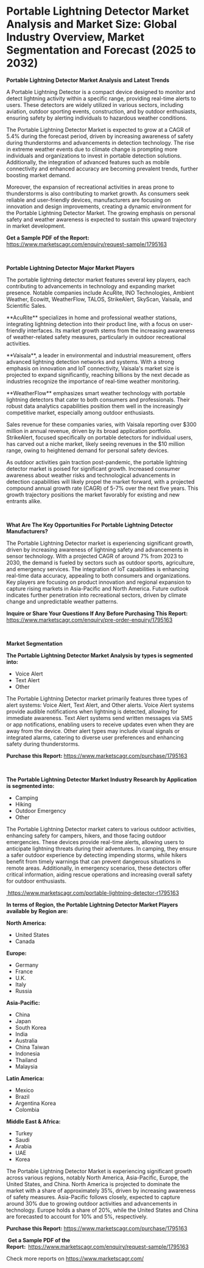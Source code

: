<p><h1>Portable Lightning Detector Market Analysis and Market Size: Global Industry Overview, Market Segmentation and Forecast (2025 to 2032)</h1></p><p><strong>Portable Lightning Detector Market Analysis and Latest Trends</strong></p>
<p><p>A Portable Lightning Detector is a compact device designed to monitor and detect lightning activity within a specific range, providing real-time alerts to users. These detectors are widely utilized in various sectors, including aviation, outdoor sporting events, construction, and by outdoor enthusiasts, ensuring safety by alerting individuals to hazardous weather conditions.</p><p>The Portable Lightning Detector Market is expected to grow at a CAGR of 5.4% during the forecast period, driven by increasing awareness of safety during thunderstorms and advancements in detection technology. The rise in extreme weather events due to climate change is prompting more individuals and organizations to invest in portable detection solutions. Additionally, the integration of advanced features such as mobile connectivity and enhanced accuracy are becoming prevalent trends, further boosting market demand. </p><p>Moreover, the expansion of recreational activities in areas prone to thunderstorms is also contributing to market growth. As consumers seek reliable and user-friendly devices, manufacturers are focusing on innovation and design improvements, creating a dynamic environment for the Portable Lightning Detector Market. The growing emphasis on personal safety and weather awareness is expected to sustain this upward trajectory in market development.</p></p>
<p><strong>Get a Sample PDF of the Report:&nbsp;</strong> <a href="https://www.marketscagr.com/enquiry/request-sample/1795163?utm_campaign=1995&utm_medium=2&utm_source=Github&utm_content=ia&utm_term=07022025&utm_id=portable-lightning-detector">https://www.marketscagr.com/enquiry/request-sample/1795163</a></p>
<p>&nbsp;</p>
<p><strong>Portable Lightning Detector Major Market Players</strong></p>
<p><p>The portable lightning detector market features several key players, each contributing to advancements in technology and expanding market presence. Notable companies include AcuRite, INO Technologies, Ambient Weather, Ecowitt, WeatherFlow, TALOS, StrikeAlert, SkyScan, Vaisala, and Scientific Sales.</p><p>**AcuRite** specializes in home and professional weather stations, integrating lightning detection into their product line, with a focus on user-friendly interfaces. Its market growth stems from the increasing awareness of weather-related safety measures, particularly in outdoor recreational activities.</p><p>**Vaisala**, a leader in environmental and industrial measurement, offers advanced lightning detection networks and systems. With a strong emphasis on innovation and IoT connectivity, Vaisala's market size is projected to expand significantly, reaching billions by the next decade as industries recognize the importance of real-time weather monitoring.</p><p>**WeatherFlow** emphasizes smart weather technology with portable lightning detectors that cater to both consumers and professionals. Their robust data analytics capabilities position them well in the increasingly competitive market, especially among outdoor enthusiasts.</p><p>Sales revenue for these companies varies, with Vaisala reporting over $300 million in annual revenue, driven by its broad application portfolio. StrikeAlert, focused specifically on portable detectors for individual users, has carved out a niche market, likely seeing revenues in the $10 million range, owing to heightened demand for personal safety devices.</p><p>As outdoor activities gain traction post-pandemic, the portable lightning detector market is poised for significant growth. Increased consumer awareness about weather risks and technological advancements in detection capabilities will likely propel the market forward, with a projected compound annual growth rate (CAGR) of 5-7% over the next five years. This growth trajectory positions the market favorably for existing and new entrants alike.</p></p>
<p>&nbsp;</p>
<p><strong>What Are The Key Opportunities For Portable Lightning Detector Manufacturers?</strong></p>
<p><p>The Portable Lightning Detector market is experiencing significant growth, driven by increasing awareness of lightning safety and advancements in sensor technology. With a projected CAGR of around 7% from 2023 to 2030, the demand is fueled by sectors such as outdoor sports, agriculture, and emergency services. The integration of IoT capabilities is enhancing real-time data accuracy, appealing to both consumers and organizations. Key players are focusing on product innovation and regional expansion to capture rising markets in Asia-Pacific and North America. Future outlook indicates further penetration into recreational sectors, driven by climate change and unpredictable weather patterns.</p></p>
<p><strong>Inquire or Share Your Questions If Any Before Purchasing This Report:</strong> <a href="https://www.marketscagr.com/enquiry/pre-order-enquiry/1795163?utm_campaign=1995&utm_medium=2&utm_source=Github&utm_content=ia&utm_term=07022025&utm_id=portable-lightning-detector">https://www.marketscagr.com/enquiry/pre-order-enquiry/1795163</a></p>
<p>&nbsp;</p>
<p><strong>Market Segmentation</strong></p>
<p><strong>The Portable Lightning Detector Market Analysis by types is segmented into:</strong></p>
<p><ul><li>Voice Alert</li><li>Text Alert</li><li>Other</li></ul></p>
<p><p>The Portable Lightning Detector market primarily features three types of alert systems: Voice Alert, Text Alert, and Other alerts. Voice Alert systems provide audible notifications when lightning is detected, allowing for immediate awareness. Text Alert systems send written messages via SMS or app notifications, enabling users to receive updates even when they are away from the device. Other alert types may include visual signals or integrated alarms, catering to diverse user preferences and enhancing safety during thunderstorms.</p></p>
<p><strong>Purchase this Report:&nbsp;</strong><a href="https://www.marketscagr.com/purchase/1795163?utm_campaign=1995&utm_medium=2&utm_source=Github&utm_content=ia&utm_term=07022025&utm_id=portable-lightning-detector">https://www.marketscagr.com/purchase/1795163</a></p>
<p>&nbsp;</p>
<p><strong>The Portable Lightning Detector Market Industry Research by Application is segmented into:</strong></p>
<p><ul><li>Camping</li><li>Hiking</li><li>Outdoor Emergency</li><li>Other</li></ul></p>
<p><p>The Portable Lightning Detector market caters to various outdoor activities, enhancing safety for campers, hikers, and those facing outdoor emergencies. These devices provide real-time alerts, allowing users to anticipate lightning threats during their adventures. In camping, they ensure a safer outdoor experience by detecting impending storms, while hikers benefit from timely warnings that can prevent dangerous situations in remote areas. Additionally, in emergency scenarios, these detectors offer critical information, aiding rescue operations and increasing overall safety for outdoor enthusiasts.</p></p>
<p><a href="https://www.marketscagr.com/portable-lightning-detector-r1795163?utm_campaign=1995&utm_medium=2&utm_source=Github&utm_content=ia&utm_term=07022025&utm_id=portable-lightning-detector">&nbsp;https://www.marketscagr.com/portable-lightning-detector-r1795163</a></p>
<p><strong>In terms of Region, the Portable Lightning Detector Market Players available by Region are:</strong></p>
<p>
    <p> <strong> North America: </strong>
        <ul>
            <li>United States</li>
            <li>Canada</li>
        </ul>
        </p> 
    <p> <strong> Europe: </strong>
        <ul>
            <li>Germany</li>
            <li>France</li>
            <li>U.K.</li>
            <li>Italy</li>
            <li>Russia</li>
        </ul>
        </p> 
    <p> <strong> Asia-Pacific: </strong>
        <ul>
            <li>China</li>
            <li>Japan</li>
            <li>South Korea</li>
            <li>India</li>
            <li>Australia</li>
            <li>China Taiwan</li>
            <li>Indonesia</li>
            <li>Thailand</li>
            <li>Malaysia</li>
        </ul>
        </p> 
    <p> <strong> Latin America: </strong>
        <ul>
            <li>Mexico</li>
            <li>Brazil</li>
            <li>Argentina Korea</li>
            <li>Colombia</li>
        </ul>
        </p> 
    <p> <strong> Middle East & Africa: </strong>
        <ul>
            <li>Turkey</li>
            <li>Saudi</li>
            <li>Arabia</li>
            <li>UAE</li>
            <li>Korea</li>
        </ul>
    </p>
    </p>
<p><p>The Portable Lightning Detector Market is experiencing significant growth across various regions, notably North America, Asia-Pacific, Europe, the United States, and China. North America is projected to dominate the market with a share of approximately 35%, driven by increasing awareness of safety measures. Asia-Pacific follows closely, expected to capture around 30% due to growing outdoor activities and advancements in technology. Europe holds a share of 20%, while the United States and China are forecasted to account for 10% and 5%, respectively.</p></p>
<p><strong>Purchase this Report: </strong><a href="https://www.marketscagr.com/purchase/1795163?utm_campaign=1995&utm_medium=2&utm_source=Github&utm_content=ia&utm_term=07022025&utm_id=portable-lightning-detector">https://www.marketscagr.com/purchase/1795163</a></p>
<p>&nbsp;<strong>Get a Sample PDF of the Report:&nbsp;&nbsp;</strong><a href="https://www.marketscagr.com/enquiry/request-sample/1795163?utm_campaign=1995&utm_medium=2&utm_source=Github&utm_content=ia&utm_term=07022025&utm_id=portable-lightning-detector">https://www.marketscagr.com/enquiry/request-sample/1795163</a></p>
<p><strong></strong></p>
<p>Check more reports on <a href="https://www.marketscagr.com/?utm_campaign=1995&utm_medium=2&utm_source=Github&utm_content=ia&utm_term=07022025&utm_id=portable-lightning-detector">https://www.marketscagr.com/</a></p>